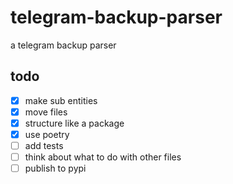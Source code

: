 # telegram-backup-parser

a telegram backup parser

## todo

- [x] make sub entities
- [x] move files
- [x] structure like a package
- [x] use poetry
- [ ] add tests
- [ ] think about what to do with other files
- [ ] publish to pypi

